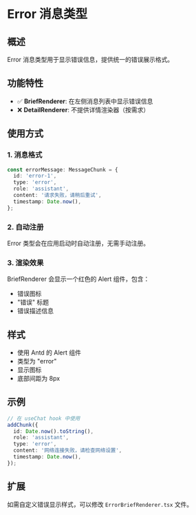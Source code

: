 # Error 消息类型

## 概述

Error 消息类型用于显示错误信息，提供统一的错误展示格式。

## 功能特性

- ✅ **BriefRenderer**: 在左侧消息列表中显示错误信息
- ❌ **DetailRenderer**: 不提供详情渲染器（按需求）

## 使用方式

### 1. 消息格式

```typescript
const errorMessage: MessageChunk = {
  id: 'error-1',
  type: 'error',
  role: 'assistant',
  content: '请求失败，请稍后重试',
  timestamp: Date.now(),
};
```

### 2. 自动注册

Error 类型会在应用启动时自动注册，无需手动注册。

### 3. 渲染效果

BriefRenderer 会显示一个红色的 Alert 组件，包含：
- 错误图标
- "错误" 标题
- 错误描述信息

## 样式

- 使用 Antd 的 Alert 组件
- 类型为 "error"
- 显示图标
- 底部间距为 8px

## 示例

```typescript
// 在 useChat hook 中使用
addChunk({
  id: Date.now().toString(),
  role: 'assistant',
  type: 'error',
  content: '网络连接失败，请检查网络设置',
  timestamp: Date.now(),
});
```

## 扩展

如需自定义错误显示样式，可以修改 `ErrorBriefRenderer.tsx` 文件。 